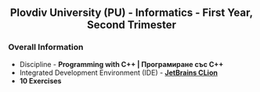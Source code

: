 <h2 align="center">Plovdiv University (PU) - Informatics - First Year, Second Trimester</h2>

### Overall Information
* Discipline - **Programming with C++ | Програмиране със C++**
* Integrated Development Environment (IDE) - [**JetBrains CLion**](https://www.jetbrains.com/clion/)
* **10 Exercises**
